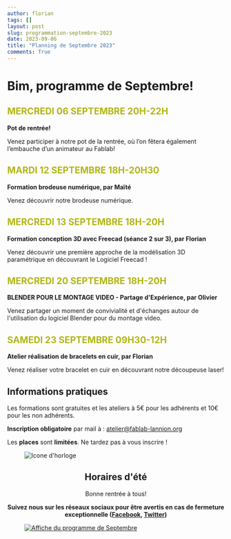 ```yaml
---
author: florian
tags: []
layout: post
slug: programmation-septembre-2023
date: 2023-09-06
title: "Planning de Septembre 2023"
comments: True
---
```

Bim, programme de Septembre!
========

<span style="color: #B1B714">MERCREDI 06 SEPTEMBRE 20H-22H</span>
--------
**Pot de rentrée!**

Venez participer à notre pot de la rentrée, où l’on fêtera également l’embauche d’un animateur au Fablab!

<span style="color: #B1B714">MARDI 12 SEPTEMBRE 18H-20H30</span>
--------
**Formation brodeuse numérique, par Maïté**

Venez découvrir notre brodeuse numérique.

<span style="color: #B1B714">MERCREDI 13 SEPTEMBRE 18H-20H</span>
--------
**Formation conception 3D avec Freecad (séance 2 sur 3), par Florian**

Venez découvrir une première approche de la modélisation 3D paramétrique en découvrant le Logiciel Freecad !

<span style="color: #B1B714">MERCREDI 20 SEPTEMBRE 18H-20H</span>
--------
**BLENDER POUR LE MONTAGE VIDEO - Partage d'Expérience, par Olivier**

Venez partager un moment de convivialité et d'échanges autour de l'utilisation du logiciel Blender pour du montage video.

<span style="color: #B1B714">SAMEDI 23 SEPTEMBRE 09H30-12H</span>
--------
**Atelier réalisation de bracelets en cuir, par Florian**

Venez réaliser votre bracelet en cuir en découvrant notre découpeuse laser!


Informations pratiques
--------
Les formations sont gratuites et les ateliers à 5€ pour les adhérents et 10€ pour les non adhérents.

**Inscription obligatoire** par mail à : 
atelier@fablab-lannion.org

Les **places** sont **limitées**. Ne tardez pas à vous inscrire !


<figure>
<img src="{{ site.static_url }}/icone-horloge.png" alt="Icone d'horloge" />
</figure> 
<div align="center">
<h2>Horaires d'été</h2>

<p>Bonne rentrée à tous! </p>
<p><b>Suivez nous sur les réseaux sociaux pour être avertis en cas de fermeture exceptionnelle (<a href="https://www.facebook.com/fablablannion">Facebook</a>, <a href="https://twitter.com/notifications">Twitter</a>)</b></p>
</div>

<figure>
	<a href="{{ site.static_url }}/ProgFabLSept2023.png"><img src="{{ site.static_url }}/ProgFabLSept2023.png" alt="Affiche du programme de Septembre"></a>
</figure>
